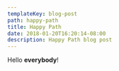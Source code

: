 ```yaml
---
templateKey: blog-post
path: happy-path
title: Happy Path
date: 2018-01-20T16:20:14-08:00
description: Happy Path blog post
---
```

Hello **everybody**!
